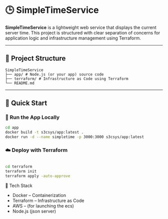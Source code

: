 # 🕒 SimpleTimeService

**SimpleTimeService** is a lightweight web service that displays the current server time. This project is structured with clear separation of concerns for application logic and infrastructure management using Terraform.

---

## 📁 Project Structure

```
SimpleTimeService
├── app/ # Node.js (or your app) source code 
├── terraform/ # Infrastructure as Code using Terraform 
└── README.md 
```

---

## 🚀 Quick Start

### 🔧 Run the App Locally

```bash
cd app
docker build -t s3csys/app:latest .
docker run -d --name simpletime -p 3000:3000 s3csys/app:latest
```

### ☁️ Deploy with Terraform

```bash

cd terraform
terraform init
terraform apply -auto-approve
```

🧰 Tech Stack

- Docker – Containerization
- Terraform – Infrastructure as Code
- AWS – (for launching the ecs)
- Node.js (json server)

